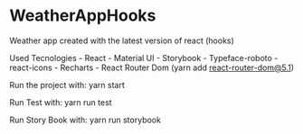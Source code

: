 # WeatherAppHooks
Weather app created with the latest version of react (hooks)


Used Tecnologies
	- React
	- Material UI
	- Storybook
	- Typeface-roboto
	- react-icons
	- Recharts
	- React Router Dom (yarn add react-router-dom@5.1)

Run the project with: yarn start

Run Test with: yarn run test

Run Story Book with: yarn run storybook